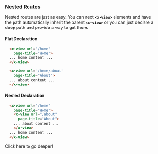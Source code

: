 ### Nested Routes

Nested routes are just as easy. You can next **`<x-view>`** elements and have the path automatically inherit the parent **`<x-view>`** or you can just declare a deep path and provide a way to get there.

#### Flat Declaration

````html
  <x-view url="/home"
    page-title="Home">
  ... home content ...
  </x-view>

  <x-view url="/home/about"
    page-title="About">
  ... about content ...
  </x-view>
````

#### Nested Declaration

````html
  <x-view url="/home"
    page-title="Home">
    <x-view url="/about"
      page-title="About">
    ... about content ...
    </x-view>
  ... home content ...
  </x-view>
````
  
  
<x-link href="/navigation/static/nesting/deep"
  custom="button" anchor-class="btn btn-info text-white">
  <i class="ri-treasure-map-fill"></i>
  Click here to go deeper!
</x-link>